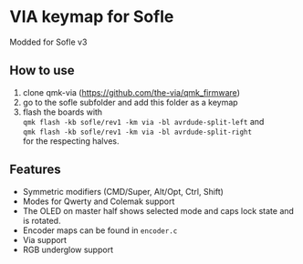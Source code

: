 # VIA keymap for Sofle

Modded for Sofle v3

## How to use

1. clone qmk-via (https://github.com/the-via/qmk_firmware)
2. go to the sofle subfolder and add this folder as a keymap
3. flash the boards with  
    `qmk flash -kb sofle/rev1 -km via -bl avrdude-split-left` and  
    `qmk flash -kb sofle/rev1 -km via -bl avrdude-split-right`  
    for the respecting halves.

## Features

- Symmetric modifiers (CMD/Super, Alt/Opt, Ctrl, Shift)
- Modes for Qwerty and Colemak support
- The OLED on master half shows selected mode and caps lock state and is rotated.
- Encoder maps can be found in `encoder.c`
- Via support
- RGB underglow support
